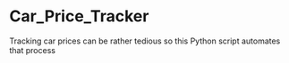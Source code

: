 # Car_Price_Tracker
Tracking car prices can be rather tedious so this Python script automates that process
